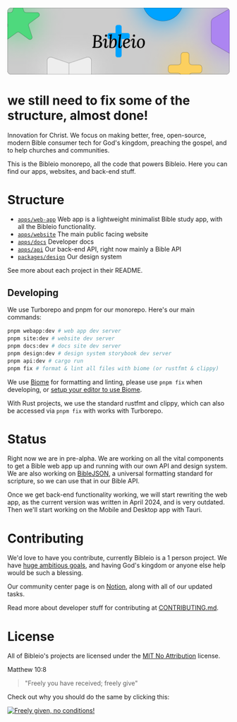 ![Banner](.github/assets/gh-org.png)

# we still need to fix some of the structure, almost done!

Innovation for Christ. We focus on making better, free, open-source, modern Bible consumer tech for God's kingdom, preaching the gospel, and to help churches and communities.

This is the Bibleio monorepo, all the code that powers Bibleio. Here you can find our apps, websites, and back-end stuff.

# Structure

- [`apps/web-app`](https://github.com/bibleio/bibleio/tree/main/apps/web-app) Web app is a lightweight minimalist Bible study app, with all the Bibleio functionality.
- [`apps/website`](https://github.com/bibleio/bibleio/tree/main/apps/website) The main public facing website
- [`apps/docs`](https://github.com/bibleio/bibleio/tree/main/apps/docs) Developer docs
- [`apps/api`](https://github.com/bibleio/bibleio/tree/main/apps/api) Our back-end API, right now mainly a Bible API
- [`packages/design`](https://github.com/bibleio/bibleio/tree/main/packages/design) Our design system

See more about each project in their README.

## Developing

We use Turborepo and pnpm for our monorepo. Here's our main commands:
```bash
pnpm webapp:dev # web app dev server
pnpm site:dev # website dev server
pnpm docs:dev # docs site dev server
pnpm design:dev # design system storybook dev server
pnpm api:dev # cargo run
pnpm fix # format & lint all files with biome (or rustfmt & clippy)
```
We use [Biome](https://biomejs.dev/) for formatting and linting, please use `pnpm fix` when developing, or [setup your editor to use Biome](https://biomejs.dev/guides/editors/first-party-extensions/).

With Rust projects, we use the standard rustfmt and clippy, which can also be accessed via `pnpm fix` with works with Turborepo.

# Status

Right now we are in pre-alpha. We are working on all the vital components to get a Bible web app up and running with our own API and design system. We are also working on [BibleJSON](https://github.com/bibleio/biblejson), a universal formatting standard for scripture, so we can use that in our Bible API.

Once we get back-end functionality working, we will start rewriting the web app, as the current version was written in April 2024, and is very outdated. Then we'll start working on the Mobile and Desktop app with Tauri.

# Contributing

We'd love to have you contribute, currently Bibleio is a 1 person project. We have [huge ambitious goals](https://www.bibleio.com/roadmap), and having God's kingdom or anyone else help would be such a blessing.

Our community center page is on [Notion](https://cat-skate-e91.notion.site/Bibleio-102aafe2ea3c8158b203e996e06c9aa7), along with all of our updated tasks.

Read more about developer stuff for contributing at [CONTRIBUTING.md](.github/CONTRIBUTING.md).

# License

All of Bibleio's projects are licensed under the [MIT No Attribution](LICENSE.txt) license.

Matthew 10:8
> "Freely you have received; freely give"

Check out why you should do the same by clicking this:

[<img src="https://copy.church/badges/lcc_alt_pde.png" alt="Freely given, no conditions!" width="300"/>](https://copy.church/explain/importance/)
